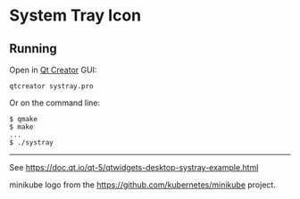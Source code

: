 # System Tray Icon

## Running

Open in [Qt Creator](https://doc.qt.io/qtcreator/) GUI:

```shell
qtcreator systray.pro
```

Or on the command line:

```console
$ qmake
$ make
...
$ ./systray
```

----

See <https://doc.qt.io/qt-5/qtwidgets-desktop-systray-example.html>

minikube logo from the <https://github.com/kubernetes/minikube> project.
